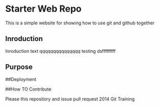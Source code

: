 # Starter Web Repo

This is a simple website for showing how to use git and github together
## Inroduction
Inroduction text
qqqqqqqqqqqqqqq
testing
dsfffffffff

## Purpose

##Deployment

##How TO Contribute

Please this repository and issue pull request 
2014 Git Training
